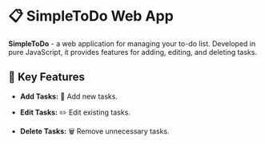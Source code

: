 # 📋 SimpleToDo Web App 

**SimpleToDo** - a web application for managing your to-do list. Developed in pure JavaScript, it provides features for adding, editing, and deleting tasks.

## 🌟 Key Features

- **Add Tasks:** 📝 Add new tasks.
  
- **Edit Tasks:** ✏️ Edit existing tasks.
  
- **Delete Tasks:** 🗑️ Remove unnecessary tasks.